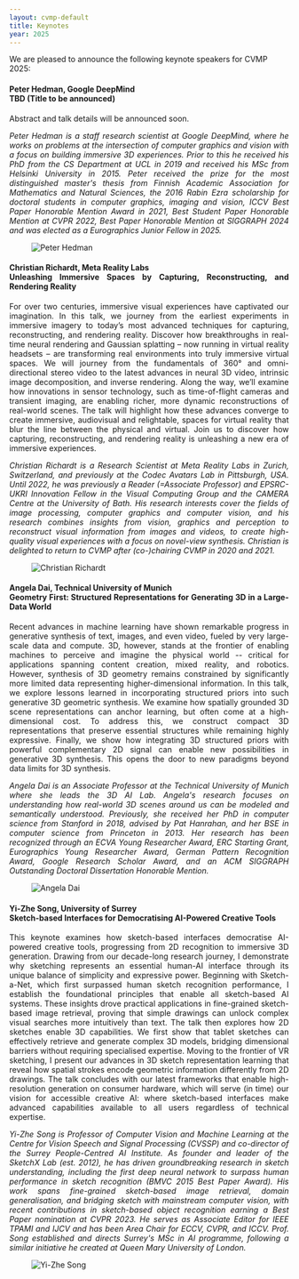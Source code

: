 ```yaml
---
layout: cvmp-default
title: Keynotes
year: 2025
---
```


We are pleased to announce the following keynote speakers for CVMP 2025:

<a name="AD" />
<div class="row">
<div class="col-xs-12 col-sm-7 col-md-8 col-lg-9" markdown="1" style="text-align: justify">

#### Peter Hedman, Google DeepMind <br> TBD (Title to be announced)

Abstract and talk details will be announced soon.

*Peter Hedman is a staff research scientist at Google DeepMind, where he works on problems at the intersection of computer graphics and vision with a focus on building immersive 3D experiences. Prior to this he received his PhD from the CS Department at UCL in 2019 and received his MSc from Helsinki University in 2015. Peter received the prize for the most distinguished master's thesis from Finnish Academic Association for Mathematics and Natural Sciences, the 2016 Rabin Ezra scholarship for doctoral students in computer graphics, imaging and vision, ICCV Best Paper Honorable Mention Award in 2021, Best Student Paper Honorable Mention at CVPR 2022, Best Paper Honorable Mention at SIGGRAPH 2024 and was elected as a Eurographics Junior Fellow in 2025.*

</div>

<figure class="col-xs-6 col-sm-5 col-md-4 col-lg-3">
  <img src="https://phogzone.com/peterhedman.jpg" class="img-responsive img-thumbnail" alt="Peter Hedman" title="Peter Hedman">
</figure>

</div>

<a name="CR" />
<div class="row">
<div class="col-xs-12 col-sm-7 col-md-8 col-lg-9" markdown="1" style="text-align: justify">

#### Christian Richardt, Meta Reality Labs <br> Unleashing Immersive Spaces by Capturing, Reconstructing, and Rendering Reality

For over two centuries, immersive visual experiences have captivated our imagination. In this talk, we journey from the earliest experiments in immersive imagery to today’s most advanced techniques for capturing, reconstructing, and rendering reality. Discover how breakthroughs in real-time neural rendering and Gaussian splatting – now running in virtual reality headsets – are transforming real environments into truly immersive virtual spaces. We will journey from the fundamentals of 360° and omni-directional stereo video to the latest advances in neural 3D video, intrinsic image decomposition, and inverse rendering. Along the way, we’ll examine how innovations in sensor technology, such as time-of-flight cameras and transient imaging, are enabling richer, more dynamic reconstructions of real-world scenes. The talk will highlight how these advances converge to create immersive, audiovisual and relightable, spaces for virtual reality that blur the line between the physical and virtual. Join us to discover how capturing, reconstructing, and rendering reality is unleashing a new era of immersive experiences.

*Christian Richardt is a Research Scientist at Meta Reality Labs in Zurich, Switzerland, and previously at the Codec Avatars Lab in Pittsburgh, USA. Until 2022, he was previously a Reader (=Associate Professor) and EPSRC-UKRI Innovation Fellow in the Visual Computing Group and the CAMERA Centre at the University of Bath. His research interests cover the fields of image processing, computer graphics and computer vision, and his research combines insights from vision, graphics and perception to reconstruct visual information from images and videos, to create high-quality visual experiences with a focus on novel-view synthesis. Christian is delighted to return to CVMP after (co-)chairing CVMP in 2020 and 2021.*

</div>

<figure class="col-xs-6 col-sm-5 col-md-4 col-lg-3">
  <img src="{{site.url}}/img/2025/keynotes/Christian.jpg" class="img-responsive img-thumbnail" alt="Christian Richardt" title="Christian Richardt">
</figure>

</div>

<a name="AD" />
<div class="row">
<div class="col-xs-12 col-sm-7 col-md-8 col-lg-9" markdown="1" style="text-align: justify">

#### Angela Dai, Technical University of Munich <br> Geometry First: Structured Representations for Generating 3D in a Large-Data World

Recent advances in machine learning have shown remarkable progress in generative synthesis of text, images, and even video, fueled by very large-scale data and compute. 3D, however, stands at the frontier of enabling machines to perceive and imagine the physical world -- critical for applications spanning content creation, mixed reality, and robotics. However, synthesis of 3D geometry remains constrained by significantly more limited data representing higher-dimensional information. In this talk, we explore lessons learned in incorporating structured priors into such generative 3D geometric synthesis. We examine how spatially grounded 3D scene representations can anchor learning, but often come at a high-dimensional cost. To address this, we construct compact 3D representations that preserve essential structures while remaining highly expressive. Finally, we show how integrating 3D structured priors with powerful complementary 2D signal can enable new possibilities in generative 3D synthesis. This opens the door to new paradigms beyond data limits for 3D synthesis.

*Angela Dai is an Associate Professor at the Technical University of Munich where she leads the 3D AI Lab. Angela's research focuses on understanding how real-world 3D scenes around us can be modeled and semantically understood. Previously, she received her PhD in computer science from Stanford in 2018, advised by Pat Hanrahan, and her BSE in computer science from Princeton in 2013. Her research has been recognized through an ECVA Young Researcher Award, ERC Starting Grant, Eurographics Young Researcher Award, German Pattern Recognition Award, Google Research Scholar Award, and an ACM SIGGRAPH Outstanding Doctoral Dissertation Honorable Mention.*

</div>

<figure class="col-xs-6 col-sm-5 col-md-4 col-lg-3">
  <img src="https://www.3dunderstanding.org/team/00_angela_dai/picture.jpg" class="img-responsive img-thumbnail" alt="Angela Dai" title="Angela Dai">
</figure>

</div>

<a name="YS" />
<div class="row">
<div class="col-xs-12 col-sm-7 col-md-8 col-lg-9" markdown="1" style="text-align: justify">

#### Yi-Zhe Song, University of Surrey <br> Sketch-based Interfaces for Democratising AI-Powered Creative Tools

This keynote examines how sketch-based interfaces democratise AI-powered creative tools, progressing from 2D recognition to immersive 3D generation. Drawing from our decade-long research journey, I demonstrate why sketching represents an essential human-AI interface through its unique balance of simplicity and expressive power. Beginning with Sketch-a-Net, which first surpassed human sketch recognition performance, I establish the foundational principles that enable all sketch-based AI systems. These insights drove practical applications in fine-grained sketch-based image retrieval, proving that simple drawings can unlock complex visual searches more intuitively than text. The talk then explores how 2D sketches enable 3D capabilities. We first show that tablet sketches can effectively retrieve and generate complex 3D models, bridging dimensional barriers without requiring specialised expertise. Moving to the frontier of VR sketching, I present our advances in 3D sketch representation learning that reveal how spatial strokes encode geometric information differently from 2D drawings. The talk concludes with our latest frameworks that enable high-resolution generation on consumer hardware, which will serve (in time) our vision for accessible creative AI: where sketch-based interfaces make advanced capabilities available to all users regardless of technical expertise.

*Yi-Zhe Song is Professor of Computer Vision and Machine Learning at the Centre for Vision Speech and Signal Processing (CVSSP) and co-director of the Surrey People-Centred AI Institute. As founder and leader of the SketchX Lab (est. 2012), he has driven groundbreaking research in sketch understanding, including the first deep neural network to surpass human performance in sketch recognition (BMVC 2015 Best Paper Award). His work spans fine-grained sketch-based image retrieval, domain generalisation, and bridging sketch with mainstream computer vision, with recent contributions in sketch-based object recognition earning a Best Paper nomination at CVPR 2023. He serves as Associate Editor for IEEE TPAMI and IJCV and has been Area Chair for ECCV, CVPR, and ICCV. Prof. Song established and directs Surrey's MSc in AI programme, following a similar initiative he created at Queen Mary University of London.*

</div>

<figure class="col-xs-6 col-sm-5 col-md-4 col-lg-3">
  <img src="{{site.url}}/img/2025/keynotes/YiZhe_Song.jpg" class="img-responsive img-thumbnail" alt="Yi-Zhe Song" title="Yi-Zhe Song">
</figure>

</div>